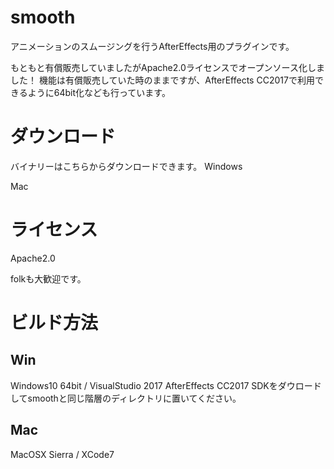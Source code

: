 # smooth
アニメーションのスムージングを行うAfterEffects用のプラグインです。

もともと有償販売していましたがApache2.0ライセンスでオープンソース化しました！
機能は有償販売していた時のままですが、AfterEffects CC2017で利用できるように64bit化なども行っています。

# ダウンロード
バイナリーはこちらからダウンロードできます。
Windows

Mac


# ライセンス
Apache2.0

folkも大歓迎です。

# ビルド方法
## Win
Windows10 64bit / VisualStudio 2017
AfterEffects CC2017 SDKをダウロードしてsmoothと同じ階層のディレクトリに置いてください。

## Mac
MacOSX Sierra / XCode7

